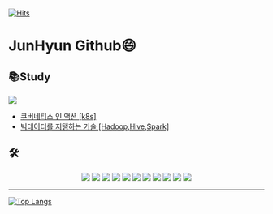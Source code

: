 ### 
[![Hits](https://hits.seeyoufarm.com/api/count/incr/badge.svg?url=https%3A%2F%2Fgithub.com%2FCjunhyun)](https://hits.seeyoufarm.com)

# JunHyun Github😄

## 📚Study
<a href="https://cjh-blog.tistory.com"><img src="https://img.shields.io/badge/Tistory-E5511E?style=for-the-badge&logo=Tistory&logoColor=white"/></a> 
- [쿠버네티스 인 액션 [k8s]](https://cjh-blog.tistory.com/24)
- [빅데이터를 지탱하는 기술 [Hadoop,Hive,Spark]](https://cjh-blog.tistory.com/25)

## 🛠️
<div align=center>

<a href="" target="_blank"><img src="https://img.shields.io/badge/Kubernetes-326CE5?style=for-the-badge&logo=Kubernetes&logoColor=white"/></a>
<a href="" target="_blank"><img src="https://img.shields.io/badge/Docker-2496ED?style=for-the-badge&logo=Docker&logoColor=white"/></a>
<a href="" target="_blank"><img src="https://img.shields.io/badge/Springboot-6DB33F?style=for-the-badge&logo=Spring&logoColor=white"/></a>
<a href="" target="_blank"><img src="https://img.shields.io/badge/Android-3DDC84?style=flat-square&logo=Android&logoColor=white"/></a>
<a href="" target="_blank"><img src="https://img.shields.io/badge/MySQL-4479A1?style=for-the-badge&logo=MySQL&logoColor=white"/></a>
<a href="" target="_blank"> <img src="https://img.shields.io/badge/Amazon EC2-FF9900?style=for-the-badge&logo=Amazon EC2&logoColor=white"/></a>
<a href="" target="_blank"><img src="https://img.shields.io/badge/Amazon RDS-527FFF?style=for-the-badge&logo=Amazon RDS&logoColor=white"/></a>
<a href="" target="_blank"><img src="https://img.shields.io/badge/Amazon S3-569A31?style=for-the-badge&logo=Amazon S3&logoColor=white"/></a>
<a href="" target="_blank"><img src="https://img.shields.io/badge/JAVA-007396?style=flat-square&logo=Java&logoColor=white"/></a>
<a href="" target="_blank"><img src="https://img.shields.io/badge/Kotlin-0095D5?style=flat-square&logo=Kotlin&logoColor=white"/></a>
<a href="" target="_blank"><img src="https://img.shields.io/badge/Python-3776AB?style=flat-square&logo=Python&logoColor=white"/></a>

</div>

---
[![Top Langs](https://github-readme-stats.vercel.app/api/top-langs/?username=Cjunhyun&layout=compact)](https://github.com/Cjunhyun)

